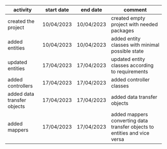 | activity                    | start date | end date   | comment                                                                   |
|-----------------------------|------------|------------|---------------------------------------------------------------------------|      
| created the project         | 10/04/2023 | 10/04/2023 | created empty project with needed packages                                |
| added entities              | 10/04/2023 | 10/04/2023 | added entity classes with minimal possible state                          |
| updated entities            | 17/04/2023 | 17/04/2023 | updated entity classes according to requirements                          | 
| added controllers           | 17/04/2023 | 17/04/2023 | added controller classes                                                  |
| added data transfer objects | 17/04/2023 | 17/04/2023 | added data transfer objects                                               |
| added mappers               | 17/04/2023 | 17/04/2023 | added mappers converting data transfer objects to entities and vice versa |
